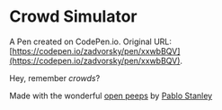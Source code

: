 # Crowd Simulator

A Pen created on CodePen.io. Original URL: [https://codepen.io/zadvorsky/pen/xxwbBQV](https://codepen.io/zadvorsky/pen/xxwbBQV).

Hey, remember _crowds_?

Made with the wonderful [open peeps](https://www.openpeeps.com/) by [Pablo Stanley](https://www.instagram.com/pablostanley/) 